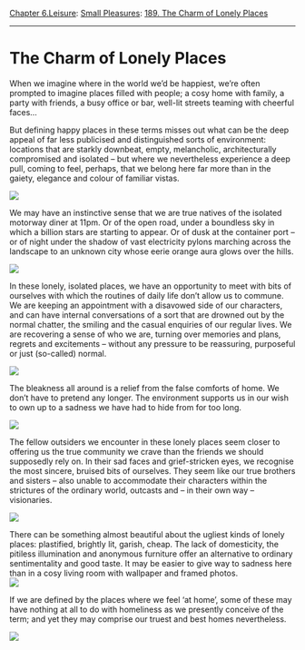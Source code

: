 [Chapter 6.Leisure](https://www.theschooloflife.com/thebookoflife/category/leisure/): [Small Pleasures](https://www.theschooloflife.com/thebookoflife/category/leisure/small-pleasures/): [189. The Charm of Lonely Places](https://www.theschooloflife.com/thebookoflife/the-charm-of-lonely-places/)

* * *

# The Charm of Lonely Places

When we imagine where in the world we’d be happiest, we’re often prompted to imagine places filled with people; a cosy home with family, a party with friends, a busy office or bar, well-lit streets teaming with cheerful faces…

But defining happy places in these terms misses out what can be the deep appeal of far less publicised and distinguished sorts of environment: locations that are starkly downbeat, empty, melancholic, architecturally compromised and isolated – but where we nevertheless experience a deep pull, coming to feel, perhaps, that we belong here far more than in the gaiety, elegance and colour of familiar vistas.

![](https://www.utata.org/sundaysalon/files/2015/08/wim5.jpg)

We may have an instinctive sense that we are true natives of the isolated motorway diner at 11pm. Or of the open road, under a boundless sky in which a billion stars are starting to appear. Or of dusk at the container port – or of night under the shadow of vast electricity pylons marching across the landscape to an unknown city whose eerie orange aura glows over the hills.

![](https://www.utata.org/sundaysalon/files/2015/08/wim7.jpg)

In these lonely, isolated places, we have an opportunity to meet with bits of ourselves with which the routines of daily life don’t allow us to commune. We are keeping an appointment with a disavowed side of our characters, and can have internal conversations of a sort that are drowned out by the normal chatter, the smiling and the casual enquiries of our regular lives. We are recovering a sense of who we are, turning over memories and plans, regrets and excitements – without any pressure to be reassuring, purposeful or just (so-called) normal.

![](http://www.photography-in.berlin/wp-content/uploads/2015/08/%C2%A9-BlainSouthern-Wim-Wenders-5.jpg)

The bleakness all around is a relief from the false comforts of home. We don’t have to pretend any longer. The environment supports us in our wish to own up to a sadness we have had to hide from for too long.

![](https://d2jv9003bew7ag.cloudfront.net/uploads/Wim-Wenders-Dust-Road-in-West-Australia-1988.jpg)

The fellow outsiders we encounter in these lonely places seem closer to offering us the true community we crave than the friends we should supposedly rely on. In their sad faces and grief-stricken eyes, we recognise the most sincere, bruised bits of ourselves. They seem like our true brothers and sisters – also unable to accommodate their characters within the strictures of the ordinary world, outcasts and – in their own way – visionaries.

![](http://www.wim-wenders.com/wp-content/uploads/2016/02/Wim-Wenders_Stranded_Once_on025a_web-1024x686.jpg)

There can be something almost beautiful about the ugliest kinds of lonely places: plastified, brightly lit, garish, cheap. The lack of domesticity, the pitiless illumination and anonymous furniture offer an alternative to ordinary sentimentality and good taste. It may be easier to give way to sadness here than in a cosy living room with wallpaper and framed photos.  
 ![](https://www.welt.de/img/bildergalerien/mobile106161306/1592501947-ci102l-w1024/Wim-Wenders.jpg)

If we are defined by the places where we feel ‘at home’, some of these may have nothing at all to do with homeliness as we presently conceive of the term; and yet they may comprise our truest and best homes nevertheless.

[![](https://img.youtube.com/vi/OIF5QtnPA3A/0.jpg)](https://www.youtube.com/embed/OIF5QtnPA3A '')
